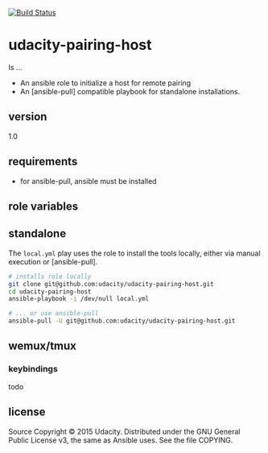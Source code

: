 [![Build Status](https://travis-ci.org/udacity/udacity-pairing-host.svg?branch=master)](https://travis-ci.org/udacity/udacity-pairing-host)

# udacity-pairing-host

Is ...

  - An ansible role to initialize a host for remote pairing
  - An [ansible-pull] compatible playbook for standalone installations.

## version

1.0

## requirements
- for ansible-pull, ansible must be installed

## role variables

## standalone

The `local.yml` play uses the role to install the tools locally, either via manual execution or [ansible-pull].

```bash
# installs role locally
git clone git@github.com:udacity/udacity-pairing-host.git
cd udacity-pairing-host
ansible-playbook -i /dev/null local.yml

# ... or use ansible-pull
ansible-pull -U git@github.com:udacity/udacity-pairing-host.git
```

## wemux/tmux
### keybindings
todo

## license
Source Copyright © 2015 Udacity. Distributed under the GNU General Public License v3, the same as Ansible uses. See the file COPYING.
